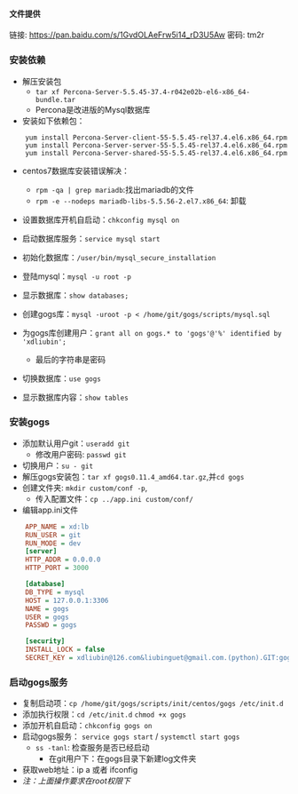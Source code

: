 #### 文件提供
链接: https://pan.baidu.com/s/1GvdOLAeFrw5i14_rD3U5Aw 密码: tm2r

### 安装依赖
- 解压安装包
    - `tar xf Percona-Server-5.5.45-37.4-r042e02b-el6-x86_64-bundle.tar`
    - Percona是改进版的Mysql数据库
- 安装如下依赖包：
```
    yum install Percona-Server-client-55-5.5.45-rel37.4.el6.x86_64.rpm
    yum install Percona-Server-server-55-5.5.45-rel37.4.el6.x86_64.rpm
    yum install Percona-Server-shared-55-5.5.45-rel37.4.el6.x86_64.rpm
```
- centos7数据库安装错误解决：
    - `rpm -qa | grep mariadb`:找出mariadb的文件
    - `rpm -e --nodeps mariadb-libs-5.5.56-2.el7.x86_64`: 卸载

- 设置数据库开机自启动：`chkconfig mysql on`
- 启动数据库服务：`service mysql start`
- 初始化数据库：`/user/bin/mysql_secure_installation`
- 登陆mysql：`mysql -u root -p`
- 显示数据库：`show databases;`
- 创建gogs库：`mysql -uroot -p < /home/git/gogs/scripts/mysql.sql`
- 为gogs库创建用户：`grant all on gogs.* to 'gogs'@'%' identified by 'xdliubin';`  
    - 最后的字符串是密码
- 切换数据库：`use gogs`
- 显示数据库内容：`show tables`


### 安装gogs
- 添加默认用户git：`useradd git`
    - 修改用户密码: `passwd git`
- 切换用户：`su - git`
- 解压gogs安装包：`tar xf gogs0.11.4_amd64.tar.gz`,并`cd gogs`
- 创建文件夹: `mkdir custom/conf -p`,
    - 传入配置文件：`cp ../app.ini custom/conf/`
- 编辑app.ini文件
```ini
    APP_NAME = xd:lb
    RUN_USER = git
    RUN_MODE = dev
    [server]
    HTTP_ADDR = 0.0.0.0
    HTTP_PORT = 3000

    [database]
    DB_TYPE = mysql
    HOST = 127.0.0.1:3306
    NAME = gogs
    USER = gogs
    PASSWD = gogs

    [security]
    INSTALL_LOCK = false
    SECRET_KEY = xdliubin@126.com&liubinguet@gmail.com.(python).GIT:gogs
```

### 启动gogs服务
- 复制启动项：`cp /home/git/gogs/scripts/init/centos/gogs /etc/init.d`
- 添加执行权限：`cd /etc/init.d` `chmod +x gogs`
- 添加开机自启动：`chkconfig gogs on`
- 启动gogs服务： `service gogs start`   / `systemctl start gogs`
    - `ss -tanl`: 检查服务是否已经启动
        - 在git用户下：在gogs目录下新建log文件夹
- 获取web地址：ip a   或者 ifconfig
- *注：上面操作要求在root权限下*


